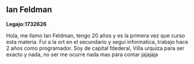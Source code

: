 
<h2>Ian Feldman</h2>
<strong>Legajo:1732626</strong><br>
<p>Hola, me llamo Ian Feldman, tengo 20 años y es la primera vez que curso esta materia.
Fui a la ort en el secundario y segui informatica, trabajo hace 2 años como programador.
Soy de capital fdederal, Villa urquiza para ser exacto y nada, no ser me ocurre nada mas para contar jajajaja</p>
